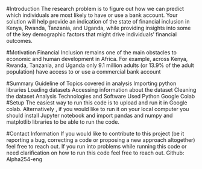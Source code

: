 #Introduction
The research problem is to figure out how we can predict which individuals are most likely to have or use a bank account. Your solution will help provide an indication of the state of financial inclusion in Kenya, Rwanda, Tanzania, and Uganda, while providing insights into some of the key demographic factors that might drive individuals’ financial outcomes.

#Motivation
Financial Inclusion remains one of the main obstacles to economic and human development in Africa. For example, across Kenya, Rwanda, Tanzania, and Uganda only 9.1 million adults (or 13.9% of the adult population) have access to or use a commercial bank account

#Summary Guideline of Topics covered in analysis
Importing python libraries
Loading datasets
Accessing information about the dataset
Cleaning the dataset
Analysis
Technologies and Software Used
Python
Google Colab
#Setup
The easiest way to run this code is to upload and run it in Google colab. Alternatively , if you would like to run it on your local computer you should install Jupyter notebook and import pandas and numpy and matplotlib libraries to be able to run the code.

#Contact Information
If you would like to contribute to this project (be it reporting a bug, correcting a code or proposing a new approach altogether) feel free to reach out. If you run into problems while running this code or need clarification on how to run this code feel free to reach out. Github: Alpha254-eng
